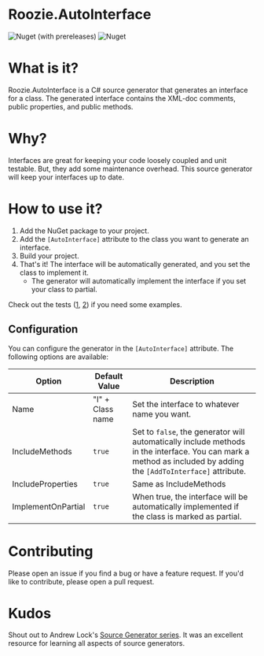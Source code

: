 # Roozie.AutoInterface

![Nuget (with prereleases)](https://img.shields.io/nuget/vpre/Roozie.AutoInterface)
![Nuget](https://img.shields.io/nuget/dt/Roozie.AutoInterface)

# What is it?

Roozie.AutoInterface is a C# source generator that generates an interface for a class. The generated interface contains
the XML-doc comments, public properties, and public methods.

# Why?

Interfaces are great for keeping your code loosely coupled and unit testable. But, they add some maintenance overhead.
This source generator will keep your interfaces up to date.

# How to use it?

1. Add the NuGet package to your project.
2. Add the `[AutoInterface]` attribute to the class you want to generate an interface.
3. Build your project.
4. That's it! The interface will be automatically generated, and you set the class to implement it.
    - The generator will automatically implement the interface if you set your class to partial.

Check out the tests ([1](/Roozie.AutoInterface.Tests), [2](/Roozie.AutoInterface.Tests.Integration)) if you need some
examples.

## Configuration

You can configure the generator in the `[AutoInterface]` attribute. The following options are available:

| Option             | Default Value    | Description                                                                                                                                     |
|--------------------|------------------|-------------------------------------------------------------------------------------------------------------------------------------------------|
| Name               | "I" + Class name | Set the interface to whatever name you want.                                                                                                    |
| IncludeMethods     | `true`           | Set to `false`, the generator will automatically include methods in the interface. You can mark a method as included by adding the `[AddToInterface]` attribute. |
| IncludeProperties  | `true`           | Same as IncludeMethods                                                                                                                          |
| ImplementOnPartial | `true`           | When true, the interface will be automatically implemented if the class is marked as partial.                                                   |

# Contributing

Please open an issue if you find a bug or have a feature request. If you'd like to contribute, please open a pull
request.

# Kudos

Shout out to Andrew Lock's [Source Generator series](https://andrewlock.net/series/creating-a-source-generator/). It was
an excellent resource for learning all aspects of source generators.
